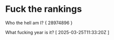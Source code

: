 # Fuck the rankings

Who the hell am I?
{ 28974896 }

What fucking year is it?
[ 2025-03-25T11:33:20Z ]
